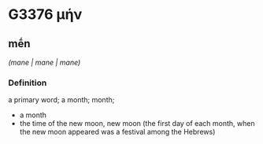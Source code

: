 # G3376 μήν

## mḗn

_(mane | mane | mane)_

### Definition

a primary word; a month; month; 

- a month
- the time of the new moon, new moon (the first day of each month, when the new moon appeared was a festival among the Hebrews)
